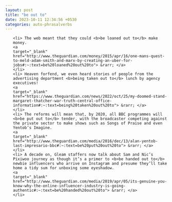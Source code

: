 ```yaml
---
layout: post
title: "be out to"
date: 2023-10-11 12:34:56 +0530
categories: auto-phrasalverbs
---
```

<ol>

    <li> The web meant that they could <b>be loaned out to</b> make money.
    <a 
    target="_blank" 
    href="http://www.theguardian.com/money/2015/apr/16/one-mans-quest-to-meld-adam-smith-and-marx-by-creating-an-uber-for-jobs#:~:text=be%20loaned%20out%20to"> &rarr; </a>
    </li>
    <li> Heaven forfend, we even heard stories of people from the advertising department <b>being taken out to</b> lunch by agency executives!
    <a 
    target="_blank" 
    href="https://www.theguardian.com/news/2022/oct/25/my-doomed-stand-margaret-thatcher-war-truth-central-office-information#:~:text=being%20taken%20out%20to"> &rarr; </a>
    </li>
    <li> The reforms will mean that, by 2020, all BBC programmes will <b>be put out to</b> tender, with the broadcaster competing against the private sector to make shows such as Songs of Praise and even Yentob’s Imagine.
    <a 
    target="_blank" 
    href="http://www.theguardian.com/media/2016/dec/13/alan-yentob-last-impresario-bbc#:~:text=be%20put%20out%20to"> &rarr; </a>
    </li>
    <li> A decade on, Gleam staffers now talk about Sam and Nic’s Pixiwoo journey as though it’s a primer to <b>be handed out to</b> newbie influencers who arrive on Instagram and presume they’ll take home a tidy sum for unboxing some eyeshadow.
    <a 
    target="_blank" 
    href="http://www.theguardian.com/media/2019/apr/05/its-genuine-you-know-why-the-online-influencer-industry-is-going-authentic#:~:text=be%20handed%20out%20to"> &rarr; </a>
    </li>